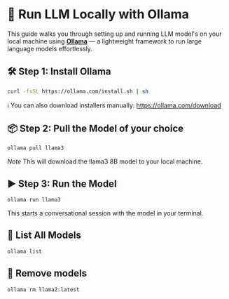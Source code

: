 # 🐏 Run LLM Locally with Ollama

This guide walks you through setting up and running LLM model's on your local machine using **[Ollama](https://ollama.com)** — a lightweight framework to run large language models effortlessly.

## 🛠️ Step 1: Install Ollama

```bash
curl -fsSL https://ollama.com/install.sh | sh
```

ℹ️ You can also download installers manually: https://ollama.com/download

## 📦 Step 2: Pull the Model of your choice

```bash
ollama pull llama3
```

_Note_ This will download the llama3 8B model to your local machine.

## ▶️ Step 3: Run the Model

```bash
ollama run llama3
```

This starts a conversational session with the model in your terminal.

## 🧼 List All Models

```bash
ollama list
```

## 🧼 Remove models

```bash
ollama rm llama2:latest
```
